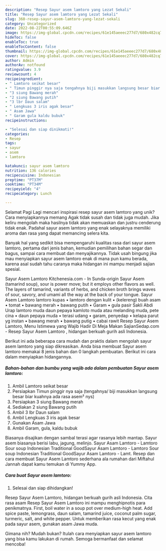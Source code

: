 ```yaml
---
description: "Resep Sayur asem lamtoro yang Lezat Sekali"
title: "Resep Sayur asem lamtoro yang Lezat Sekali"
slug: 360-resep-sayur-asem-lamtoro-yang-lezat-sekali
category: Uncategorized
date: 2022-08-22T00:55:09.646Z
image: https://img-global.cpcdn.com/recipes/61e145aeeec277d7/680x482cq70/sayur-asem-lamtoro-foto-resep-utama.jpg
hideToc: false
enableToc: true
enableTocContent: false
thumbnail: https://img-global.cpcdn.com/recipes/61e145aeeec277d7/680x482cq70/sayur-asem-lamtoro-foto-resep-utama.jpg
cover: https://img-global.cpcdn.com/recipes/61e145aeeec277d7/680x482cq70/sayur-asem-lamtoro-foto-resep-utama.jpg
author: Admin
authorAv: notfound
ratingvalue: 3.9
reviewcount: 4
recipeingredient:
- " Lamtoro seikat besar"
- " Timun pinggir nya saja tengahnya biji masukkan langsung besar biar kuahnya ada rasa asem nys"
- "3 siung Bawang merah"
- "2 siung Bawang putih"
- "3 lbr Daun salam"
- " Lengkuas 3 iris agak besar"
- " Asam Jawa"
- " Garam gula kaldu bubuk"
recipeinstructions:

- "Selesai dan siap dinikmati!"
categories:
- Resep
tags:
- sayur
- asem
- lamtoro

katakunci: sayur asem lamtoro 
nutrition: 136 calories
recipecuisine: Indonesian
preptime: "PT37M"
cooktime: "PT34M"
recipeyield: "4"
recipecategory: Lunch

---
```



Selamat Pagi Lagi mencari inspirasi resep sayur asem lamtoro yang unik? Cara menyiapkannya memang Agak tidak susah dan tidak juga mudah. Jika keliru mengolah maka hasilnya tidak akan memuaskan dan justru cenderung tidak enak. Padahal sayur asem lamtoro yang enak selayaknya memiliki aroma dan rasa yang dapat memancing selera kita.


Banyak hal yang sedikit bisa mempengaruhi kualitas rasa dari sayur asem lamtoro, pertama dari jenis bahan, kemudian pemilihan bahan segar dan bagus, sampai cara membuat dan menyajikannya. Tidak usah bingung jika mau menyiapkan sayur asem lamtoro enak di mana pun kamu berada, karena asal sudah tahu caranya maka hidangan ini mampu menjadi sajian spesial.

Sayur Asem Lamtoro Kitchenesia.com - In Sunda-origin Sayur Asem (tamarind soup), sour is power move; but it employs other flavors as well. The layers of tamarind, variants of herbs, and chicken broth brings waves of sour, savory, and umami all the way at the back of your tongue. Sayur Asem Lamtoro lamtoro kupas • lamtoro dengan kulit • (kelereng) buah asam • tomat • bawang merah • bawang putih • Garam • gula pasir Sakli Abdi Urap lamtoro muda daun pepaya kamloto muda atau melanding muda, pete cina • daun pepaya muda • terasi udang • garam, penyedap • kelapa parut yg instan • bawang merah • bawang putig • cabai rawit Resep Sayur Asem Lamtoro, Menu Istimewa yang Wajib Hadir Di Meja Makan SajianSedap.com - Resep Sayur Asem Lamtoro , hidangan berkuah gurih asli Indonesia.


Berikut ini ada beberapa cara mudah dan praktis dalam mengolah sayur asem lamtoro yang siap dikreasikan. Anda bisa membuat Sayur asem lamtoro memakai 8 jenis bahan dan 0 langkah pembuatan. Berikut ini cara dalam menyiapkan hidangannya.

<!--inarticleads1-->

##### Bahan-bahan dan bumbu yang wajib ada dalam pembuatan Sayur asem lamtoro:

1. Ambil  Lamtoro seikat besar
1. Persiapkan  Timun pinggir nya saja (tengahnya/ biji masukkan langsung besar biar kuahnya ada rasa asem² nys)
1. Persiapkan 3 siung Bawang merah
1. Sediakan 2 siung Bawang putih
1. Ambil 3 lbr Daun salam
1. Ambil  Lengkuas 3 iris agak besar
1. Gunakan  Asam Jawa
1. Ambil  Garam, gula, kaldu bubuk


Biasanya disajikan dengan sambal terasi agar rasanya lebih mantap. Sayur asem biasanya berisi labu, jagung, melinjo. Sayur Asam Lamtoro - Lamtoro Sour soup Indonesian Traditional GoodSayur Asam Lamtoro - Lamtoro Sour soup Indonesian Traditional GoodSayur Asam Lamtoro - Lamt. Resep dan cara membuat Sayur Asem Lamtoro sederhana ala rumahan dari Miftahul Jannah dapat kamu temukan di Yummy App. 

<!--inarticleads2-->

##### Cara buat Sayur asem lamtoro:


1. Selesai dan siap dihidangkan!

Resep Sayur Asem Lamtoro, hidangan berkuah gurih asli Indonesia. Cita rasa asam Resep Sayur Asem Lamtoro ini mampu menghipnotis para penikmatnya. First, boil water in a soup pot over medium-high heat. Add spice paste, lemongrass, daun salam, tamarind juice, coconut palm sugar, turmeric, salt, and white pepper. Untuk memberikan rasa kecut yang enak pada sayur asem, gunakan asam Jawa muda. 

Gimana nih? Mudah bukan? Itulah cara menyiapkan sayur asem lamtoro yang bisa kamu lakukan di rumah. Semoga bermanfaat dan selamat mencoba!
